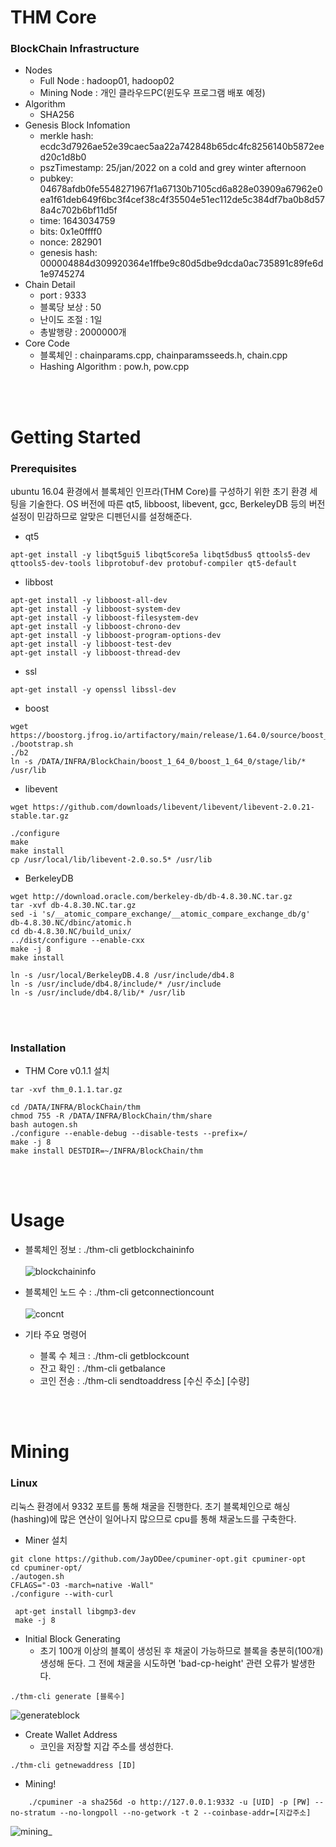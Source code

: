 # THM Core
### BlockChain Infrastructure 

- Nodes
    - Full Node : hadoop01, hadoop02
    - Mining Node :  개인 클라우드PC(윈도우 프로그램 배포 예정)
- Algorithm
    - SHA256
- Genesis Block Infomation
    - merkle hash: ecdc3d7926ae52e39caec5aa22a742848b65dc4fc8256140b5872eed20c1d8b0
    - pszTimestamp: 25/jan/2022 on a cold and grey winter afternoon
    - pubkey: 04678afdb0fe5548271967f1a67130b7105cd6a828e03909a67962e0ea1f61deb649f6bc3f4cef38c4f35504e51ec112de5c384df7ba0b8d578a4c702b6bf11d5f
    - time: 1643034759
    - bits: 0x1e0ffff0
    - nonce: 282901
    - genesis hash: 000004884d309920364e1ffbe9c80d5dbe9dcda0ac735891c89fe6d1e9745274
- Chain Detail
    - port : 9333
    - 블록당 보상 : 50
    - 난이도 조절 : 1일
    - 총발행량 : 2000000개
- Core Code
    - 블록체인 : chainparams.cpp, chainparamsseeds.h, chain.cpp
    - Hashing Algorithm : pow.h, pow.cpp

<br/><br/>
# Getting Started
### Prerequisites
ubuntu 16.04 환경에서 블록체인 인프라(THM Core)를 구성하기 위한 초기 환경 세팅을 기술한다. OS 버전에 따른 qt5, libboost, libevent, gcc, BerkeleyDB 등의 버전 설정이 민감하므로 알맞은 디펜던시를 설정해준다.

- qt5
```
apt-get install -y libqt5gui5 libqt5core5a libqt5dbus5 qttools5-dev qttools5-dev-tools libprotobuf-dev protobuf-compiler qt5-default
```

- libbost
```
apt-get install -y libboost-all-dev
apt-get install -y libboost-system-dev
apt-get install -y libboost-filesystem-dev
apt-get install -y libboost-chrono-dev
apt-get install -y libboost-program-options-dev
apt-get install -y libboost-test-dev
apt-get install -y libboost-thread-dev
```

- ssl
```
apt-get install -y openssl libssl-dev
```

- boost
```
wget https://boostorg.jfrog.io/artifactory/main/release/1.64.0/source/boost_1_64_0.tar.bz2
./bootstrap.sh
./b2
ln -s /DATA/INFRA/BlockChain/boost_1_64_0/boost_1_64_0/stage/lib/* /usr/lib
```

- libevent
```
wget https://github.com/downloads/libevent/libevent/libevent-2.0.21-stable.tar.gz

./configure
make
make install
cp /usr/local/lib/libevent-2.0.so.5* /usr/lib
```

- BerkeleyDB
```
wget http://download.oracle.com/berkeley-db/db-4.8.30.NC.tar.gz
tar -xvf db-4.8.30.NC.tar.gz
sed -i 's/__atomic_compare_exchange/__atomic_compare_exchange_db/g' db-4.8.30.NC/dbinc/atomic.h
cd db-4.8.30.NC/build_unix/
../dist/configure --enable-cxx
make -j 8
make install

ln -s /usr/local/BerkeleyDB.4.8 /usr/include/db4.8
ln -s /usr/include/db4.8/include/* /usr/include
ln -s /usr/include/db4.8/lib/* /usr/lib
```

<br/><br/>
### Installation
- THM Core v0.1.1 설치
```
tar -xvf thm_0.1.1.tar.gz

cd /DATA/INFRA/BlockChain/thm
chmod 755 -R /DATA/INFRA/BlockChain/thm/share
bash autogen.sh
./configure --enable-debug --disable-tests --prefix=/
make -j 8
make install DESTDIR=~/INFRA/BlockChain/thm
```

<br/><br/>
# Usage
- 블록체인 정보 : ./thm-cli getblockchaininfo
<br/><br/>
![blockchaininfo](/uploads/956085403ba13e8f8c68c4fc6e46501d/blockchaininfo.PNG)

- 블록체인 노드 수 : ./thm-cli getconnectioncount
<br/><br/>
![concnt](/uploads/38c55174cb9b7689dd6114ff35026e00/concnt.PNG)

- 기타 주요 명령어
    - 블록 수 체크 : ./thm-cli getblockcount
    - 잔고 확인 : ./thm-cli getbalance
    - 코인 전송 : ./thm-cli sendtoaddress [수신 주소] [수량]

<br/><br/>

# Mining
### Linux
리눅스 환경에서 9332 포트를 통해 채굴을 진행한다. 초기 블록체인으로 해싱(hashing)에 많은 연산이 일어나지 많으므로 cpu를 통해 채굴노드를 구축한다.

- Miner 설치
```
git clone https://github.com/JayDDee/cpuminer-opt.git cpuminer-opt
cd cpuminer-opt/
./autogen.sh
CFLAGS="-O3 -march=native -Wall"
./configure --with-curl

 apt-get install libgmp3-dev
 make -j 8
```

- Initial Block Generating
    - 초기 100개 이상의 블록이 생성된 후 채굴이 가능하므로 블록을 충분히(100개) 생성해 둔다. 그 전에 채굴을 시도하면 'bad-cp-height' 관련 오류가 발생한다.
```
./thm-cli generate [블록수]
```
![generateblock](/uploads/c545bb0557158f17c0a8b58b1c812da8/generateblock.PNG)

- Create Wallet Address
    - 코인을 저장할 지갑 주소를 생성한다.
```
./thm-cli getnewaddress [ID]
```

- Mining!
```
    ./cpuminer -a sha256d -o http://127.0.0.1:9332 -u [UID] -p [PW] --no-stratum --no-longpoll --no-getwork -t 2 --coinbase-addr=[지갑주소]
```
![mining_](/uploads/36319d9606efd45d8a8817f0005ac729/mining_.PNG)

